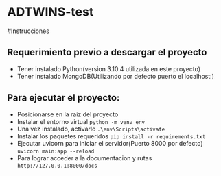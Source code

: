 # ADTWINS-test
#Instrucciones

## Requerimiento previo a descargar el proyecto
- Tener instalado Python(version 3.10.4 utilizada en este proyecto)
- Tener instalado MongoDB(Utilizando por defecto puerto el localhost:)

## Para ejecutar el proyecto:
- Posicionarse en la raiz del proyecto
- Instalar el entorno virtual
`python -m venv env`
- Una vez instalado, activarlo
`.\env\Scripts\activate`
- Instalar los paquetes requeridos
`pip install -r requirements.txt`
- Ejecutar uvicorn para iniciar el servidor(Puerto 8000 por defecto)
`uvicorn main:app --reload`
- Para lograr acceder a la documentacion y rutas
`http://127.0.0.1:8000/docs`
